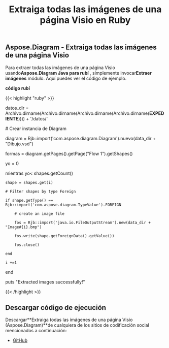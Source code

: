 ﻿---
title: Extraiga todas las imágenes de una página Visio en Ruby
type: docs
weight: 30
url: /es/java/extract-all-images-from-a-visio-page-in-ruby/
---
## **Aspose.Diagram - Extraiga todas las imágenes de una página Visio**
 Para extraer todas las imágenes de una página Visio usando**Aspose.Diagram Java para rubí** , simplemente invocar**Extraer imágenes** módulo. Aquí puedes ver el código de ejemplo.

**código rubí**

{{< highlight "ruby" >}}

 datos_dir = Archivo.dirname(Archivo.dirname(Archivo.dirname(Archivo.dirname(__EXPEDIENTE__)))) + '/datos/'

\# Crear instancia de Diagram

diagram = Rjb::import('com.aspose.diagram.Diagram').nuevo(data_dir + "Dibujo.vsd")

formas = diagram.getPages().getPage("Flow 1").getShapes()

yo = 0

 mientras yo< shapes.getCount()

    shape = shapes.get(i)

    # Filter shapes by type Foreign

    if shape.getType() == Rjb::import('com.aspose.diagram.TypeValue').FOREIGN

        # create an image file

        fos = Rjb::import('java.io.FileOutputStream').new(data_dir + "Image#{i}.bmp")

        fos.write(shape.getForeignData().getValue())

        fos.close()

    end

    i +=1

end

puts "Extracted images successfully!"

{{< /highlight >}}
## **Descargar código de ejecución**
 Descargar**Extraiga todas las imágenes de una página Visio (Aspose.Diagram)**de cualquiera de los sitios de codificación social mencionados a continuación:

- [GitHub](https://github.com/asposediagram/Aspose.Diagram-for-Java/blob/master/Plugins/Aspose_Diagram_Java_for_Ruby/lib/asposediagramjava/Shapes/extractimages.rb)
